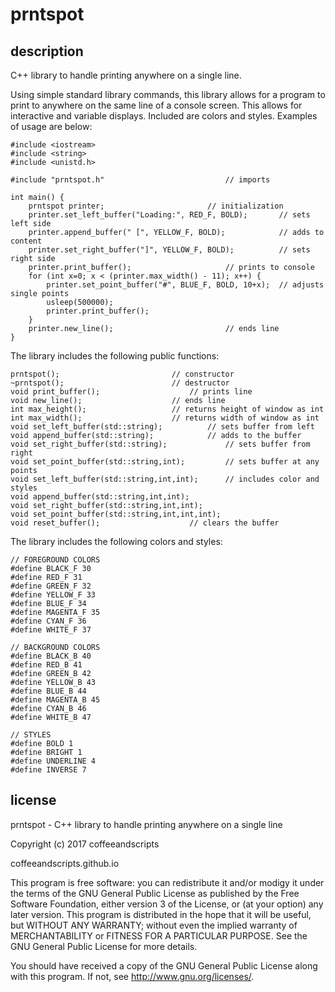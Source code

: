 # prntspot
## description
C++ library to handle printing anywhere on a single line.

Using simple standard library commands, this library allows for a program to print to anywhere on the same line of a console screen. This allows for interactive and variable displays. Included are colors and styles. Examples of usage are below:

~~~
#include <iostream>
#include <string>
#include <unistd.h>

#include "prntspot.h" 							// imports

int main() {
	prntspot printer; 						// initialization
	printer.set_left_buffer("Loading:", RED_F, BOLD); 		// sets left side
	printer.append_buffer(" [", YELLOW_F, BOLD); 			// adds to content
	printer.set_right_buffer("]", YELLOW_F, BOLD); 			// sets right side
	printer.print_buffer(); 					// prints to console
	for (int x=0; x < (printer.max_width() - 11); x++) {
		printer.set_point_buffer("#", BLUE_F, BOLD, 10+x); 	// adjusts single points
		usleep(500000);
		printer.print_buffer();
	}
	printer.new_line(); 						// ends line
}
~~~

The library includes the following public functions:
~~~
prntspot(); 						// constructor
~prntspot(); 						// destructor
void print_buffer(); 					// prints line
void new_line(); 					// ends line
int max_height(); 					// returns height of window as int
int max_width(); 					// returns width of window as int
void set_left_buffer(std::string); 			// sets buffer from left
void append_buffer(std::string); 			// adds to the buffer
void set_right_buffer(std::string); 			// sets buffer from right
void set_point_buffer(std::string,int); 		// sets buffer at any points
void set_left_buffer(std::string,int,int); 		// includes color and styles
void append_buffer(std::string,int,int);
void set_right_buffer(std::string,int,int);
void set_point_buffer(std::string,int,int,int);
void reset_buffer(); 					// clears the buffer

~~~
The library includes the following colors and styles:
~~~
// FOREGROUND COLORS
#define BLACK_F 30
#define RED_F 31
#define GREEN_F 32
#define YELLOW_F 33
#define BLUE_F 34
#define MAGENTA_F 35
#define CYAN_F 36
#define WHITE_F 37

// BACKGROUND COLORS
#define BLACK_B 40
#define RED_B 41
#define GREEN_B 42
#define YELLOW_B 43
#define BLUE_B 44
#define MAGENTA_B 45
#define CYAN_B 46
#define WHITE_B 47

// STYLES
#define BOLD 1
#define BRIGHT 1
#define UNDERLINE 4
#define INVERSE 7

~~~

## license
prntspot - C++ library to handle printing anywhere on a single line

Copyright (c) 2017 coffeeandscripts

coffeeandscripts.github.io

This program is free software: you can redistribute it and/or modigy it under the terms of the GNU General Public License as published by the Free Software Foundation, either version 3 of the License, or (at your option) any later version. This program is distributed in the hope that it will be useful, but WITHOUT ANY WARRANTY; without even the implied warranty of MERCHANTABILITY or FITNESS FOR A PARTICULAR PURPOSE. See the GNU General Public License for more details.

You should have received a copy of the GNU General Public License along with this program. If not, see http://www.gnu.org/licenses/.
